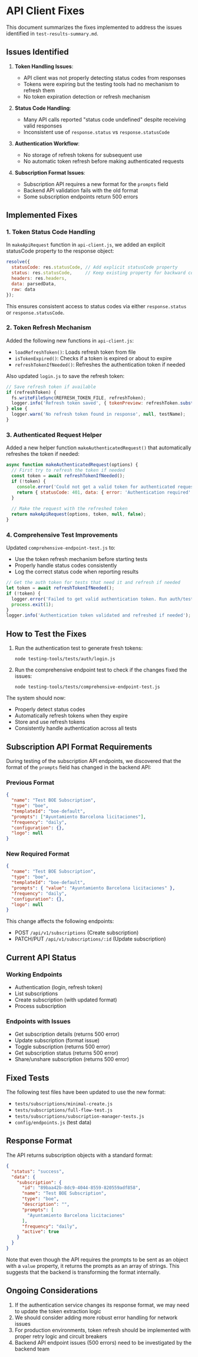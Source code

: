 # API Client Fixes

This document summarizes the fixes implemented to address the issues identified in `test-results-summary.md`.

## Issues Identified

1. **Token Handling Issues**:
   - API client was not properly detecting status codes from responses
   - Tokens were expiring but the testing tools had no mechanism to refresh them
   - No token expiration detection or refresh mechanism

2. **Status Code Handling**:
   - Many API calls reported "status code undefined" despite receiving valid responses
   - Inconsistent use of `response.status` vs `response.statusCode`

3. **Authentication Workflow**:
   - No storage of refresh tokens for subsequent use
   - No automatic token refresh before making authenticated requests

4. **Subscription Format Issues**:
   - Subscription API requires a new format for the `prompts` field
   - Backend API validation fails with the old format
   - Some subscription endpoints return 500 errors

## Implemented Fixes

### 1. Token Status Code Handling

In `makeApiRequest` function in `api-client.js`, we added an explicit statusCode property to the response object:

```javascript
resolve({
  statusCode: res.statusCode, // Add explicit statusCode property
  status: res.statusCode,     // Keep existing property for backward compatibility
  headers: res.headers,
  data: parsedData,
  raw: data
});
```

This ensures consistent access to status codes via either `response.status` or `response.statusCode`.

### 2. Token Refresh Mechanism

Added the following new functions in `api-client.js`:

- `loadRefreshToken()`: Loads refresh token from file
- `isTokenExpired()`: Checks if a token is expired or about to expire
- `refreshTokenIfNeeded()`: Refreshes the authentication token if needed

Also updated `login.js` to save the refresh token:

```javascript
// Save refresh token if available
if (refreshToken) {
  fs.writeFileSync(REFRESH_TOKEN_FILE, refreshToken);
  logger.info('Refresh token saved', { tokenPreview: refreshToken.substring(0, 10) + '...' }, testName);
} else {
  logger.warn('No refresh token found in response', null, testName);
}
```

### 3. Authenticated Request Helper

Added a new helper function `makeAuthenticatedRequest()` that automatically refreshes the token if needed:

```javascript
async function makeAuthenticatedRequest(options) {
  // First try to refresh the token if needed
  const token = await refreshTokenIfNeeded();
  if (!token) {
    console.error('Could not get a valid token for authenticated request');
    return { statusCode: 401, data: { error: 'Authentication required' } };
  }
  
  // Make the request with the refreshed token
  return makeApiRequest(options, token, null, false);
}
```

### 4. Comprehensive Test Improvements

Updated `comprehensive-endpoint-test.js` to:

- Use the token refresh mechanism before starting tests
- Properly handle status codes consistently
- Log the correct status code when reporting results

```javascript
// Get the auth token for tests that need it and refresh if needed
let token = await refreshTokenIfNeeded();
if (!token) {
  logger.error('Failed to get valid authentication token. Run auth/test-login.js first.');
  process.exit(1);
}
logger.info('Authentication token validated and refreshed if needed');
```

## How to Test the Fixes

1. Run the authentication test to generate fresh tokens:
   ```
   node testing-tools/tests/auth/login.js
   ```

2. Run the comprehensive endpoint test to check if the changes fixed the issues:
   ```
   node testing-tools/tests/comprehensive-endpoint-test.js
   ```

The system should now:
- Properly detect status codes
- Automatically refresh tokens when they expire
- Store and use refresh tokens
- Consistently handle authentication across all tests

## Subscription API Format Requirements

During testing of the subscription API endpoints, we discovered that the format of the `prompts` field has changed in the backend API:

### Previous Format
```json
{
  "name": "Test BOE Subscription",
  "type": "boe",
  "templateId": "boe-default",
  "prompts": ["Ayuntamiento Barcelona licitaciones"],
  "frequency": "daily",
  "configuration": {},
  "logo": null
}
```

### New Required Format
```json
{
  "name": "Test BOE Subscription",
  "type": "boe",
  "templateId": "boe-default",
  "prompts": { "value": "Ayuntamiento Barcelona licitaciones" },
  "frequency": "daily",
  "configuration": {},
  "logo": null
}
```

This change affects the following endpoints:
- POST `/api/v1/subscriptions` (Create subscription)
- PATCH/PUT `/api/v1/subscriptions/:id` (Update subscription)

## Current API Status

### Working Endpoints
- Authentication (login, refresh token)
- List subscriptions
- Create subscription (with updated format)
- Process subscription

### Endpoints with Issues
- Get subscription details (returns 500 error)
- Update subscription (format issue)
- Toggle subscription (returns 500 error)
- Get subscription status (returns 500 error)
- Share/unshare subscription (returns 500 error)

## Fixed Tests
The following test files have been updated to use the new format:
- `tests/subscriptions/minimal-create.js`
- `tests/subscriptions/full-flow-test.js`
- `tests/subscriptions/subscription-manager-tests.js`
- `config/endpoints.js` (test data)

## Response Format
The API returns subscription objects with a standard format:

```json
{
  "status": "success",
  "data": {
    "subscription": {
      "id": "89baa42b-8dc9-4044-8559-820559adf858",
      "name": "Test BOE Subscription",
      "type": "boe",
      "description": "",
      "prompts": [
        "Ayuntamiento Barcelona licitaciones"
      ],
      "frequency": "daily",
      "active": true
    }
  }
}
```

Note that even though the API requires the prompts to be sent as an object with a `value` property, it returns the prompts as an array of strings. This suggests that the backend is transforming the format internally.

## Ongoing Considerations

1. If the authentication service changes its response format, we may need to update the token extraction logic
2. We should consider adding more robust error handling for network issues
3. For production environments, token refresh should be implemented with proper retry logic and circuit breakers
4. Backend API endpoint issues (500 errors) need to be investigated by the backend team